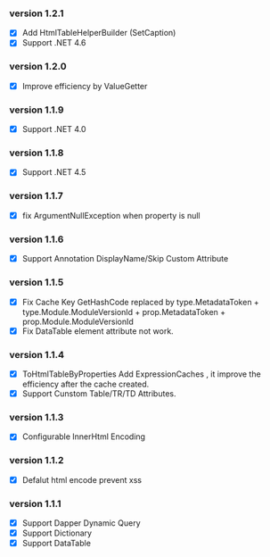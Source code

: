 ### version 1.2.1
- [X] Add HtmlTableHelperBuilder (SetCaption)
- [X] Support .NET 4.6

### version 1.2.0
- [X] Improve efficiency by ValueGetter

### version 1.1.9
- [X] Support .NET 4.0

### version 1.1.8
- [X] Support .NET 4.5

### version 1.1.7
- [X] fix ArgumentNullException when property is null

### version 1.1.6
- [X] Support Annotation DisplayName/Skip Custom Attribute

### version 1.1.5
- [X] Fix Cache Key GetHashCode replaced by type.MetadataToken + type.Module.ModuleVersionId + prop.MetadataToken + prop.Module.ModuleVersionId
- [X] Fix DataTable element attribute not work.

### version 1.1.4
- [X] ToHtmlTableByProperties Add ExpressionCaches , it improve the efficiency after the cache created.
- [X] Support Cunstom Table/TR/TD Attributes.

### version 1.1.3
- [X] Configurable InnerHtml Encoding 

### version 1.1.2
- [X] Defalut html encode prevent xss

### version 1.1.1
- [X] Support Dapper Dynamic Query
- [X] Support Dictionary
- [X] Support DataTable